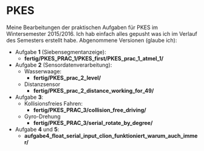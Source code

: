 # PKES
Meine Bearbeitungen der praktischen Aufgaben für PKES im Wintersemester 2015/2016. Ich hab einfach alles gepusht was ich im Verlauf des Semesters erstellt habe.
Abgenommene Versionen (glaube ich):
* Aufgabe **1** (Siebensegmentanzeige):
    * **fertig/PKES_PRAC_1/PKES_first/PKES_prac_1_atmel_1/**
* Aufgabe **2** (Sensordatenverarbeitung):
    * Wasserwaage:
        * **fertig/PKES_prac_2_level/**
    * Distanzsensor
        * **fertig/PKES_prac_2_distance_working_for_49/**
* Aufgabe **3**:
    * Kollisionsfreies Fahren:
        * **fertig/PKES_PRAC_3/collision_free_driving/**
    * Gyro-Drehung
        * **fertig/PKES_PRAC_3/serial_rotate_by_degree/**
* Aufgabe **4** und **5**:
    * **aufgabe4_float_serial_input_clion_funktioniert_warum_auch_immer/**
    

